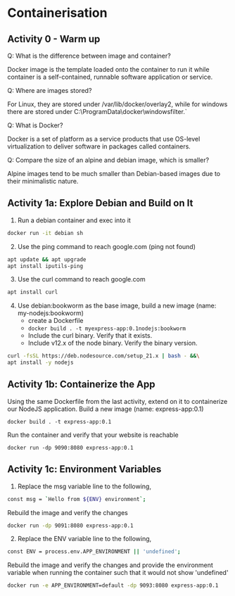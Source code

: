 # Containerisation

## Activity 0 - Warm up
Q: What is the difference between image and container?

Docker image is the template loaded onto the container to run it while container is a self-contained, runnable software application or service.

Q: Where are images stored?

For Linux, they are stored under /var/lib/docker/overlay2, while for windows there are stored under C:\ProgramData\docker\windowsfilter.`

Q: What is Docker?

Docker is a set of platform as a service products that use OS-level virtualization to deliver software in packages called containers.

Q: Compare the size of an alpine and debian image, which is smaller?

Alpine images tend to be much smaller than Debian-based images due to their minimalistic nature.

## Activity 1a: Explore Debian and Build on It

1. Run a debian container and exec into it

```sh
docker run -it debian sh
```
2. Use the ping command to reach google.com (ping not found)
```sh
apt update && apt upgrade
apt install iputils-ping
```

3. Use the curl command to reach google.com

``` sh
apt install curl
```

4. Use debian:bookworm as the base image, build a new image (name: my-nodejs:bookworm)
    - create a Dockerfile
    - `docker build . -t myexpress-app:0.1nodejs:bookworm`
    - Include the curl binary. Verify that it exists.
    - Include v12.x of the node binary. Verify the binary version.
```sh 
curl -fsSL https://deb.nodesource.com/setup_21.x | bash - &&\
apt install -y nodejs
```

## Activity 1b: Containerize the App

Using the same Dockerfile from the last activity, extend on it to containerize our NodeJS application.
Build a new image (name: express-app:0.1)

```docker build . -t express-app:0.1```

Run the container and verify that your website is reachable

```docker run -dp 9090:8080 express-app:0.1```

## Activity 1c: Environment Variables

1. Replace the msg variable line to the following,
```sh
const msg = `Hello from ${ENV} environment`;
```

Rebuild the image and verify the changes

```sh
docker run -dp 9091:8080 express-app:0.1
```

2. Replace the ENV variable line to the following,
```sh
const ENV = process.env.APP_ENVIRONMENT || 'undefined';
```

Rebuild the image and verify the changes and
provide the environment variable when running the container such that it would not show 'undefined'

```sh
docker run -e APP_ENVIRONMENT=default -dp 9093:8080 express-app:0.1
```